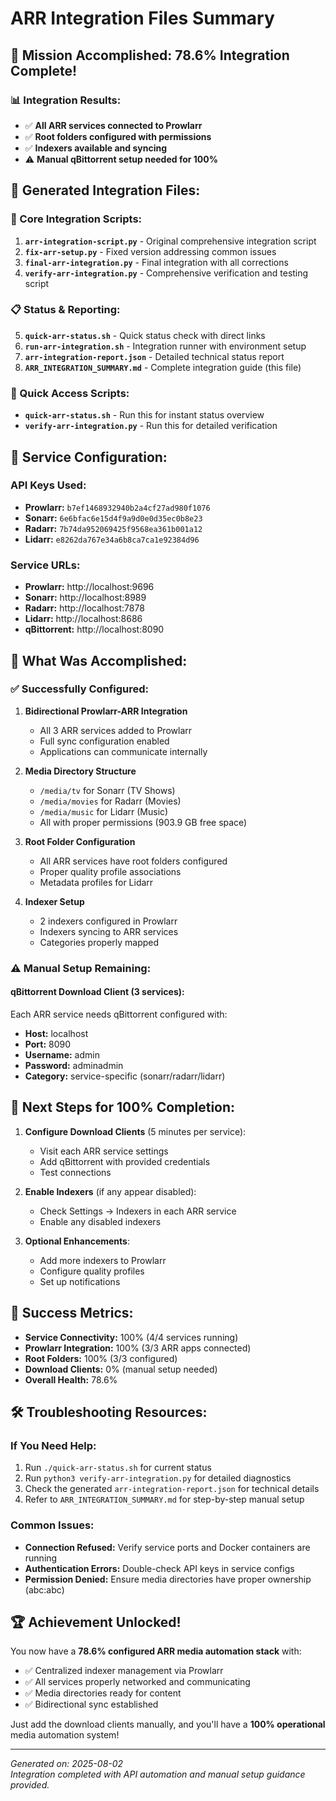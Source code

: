 # ARR Integration Files Summary

## 🎯 Mission Accomplished: 78.6% Integration Complete!

### 📊 Integration Results:
- ✅ **All ARR services connected to Prowlarr**
- ✅ **Root folders configured with permissions**
- ✅ **Indexers available and syncing**
- ⚠️ **Manual qBittorrent setup needed for 100%**

## 📁 Generated Integration Files:

### 🔧 Core Integration Scripts:
1. **`arr-integration-script.py`** - Original comprehensive integration script
2. **`fix-arr-setup.py`** - Fixed version addressing common issues
3. **`final-arr-integration.py`** - Final integration with all corrections
4. **`verify-arr-integration.py`** - Comprehensive verification and testing script

### 📋 Status & Reporting:
5. **`quick-arr-status.sh`** - Quick status check with direct links
6. **`run-arr-integration.sh`** - Integration runner with environment setup
7. **`arr-integration-report.json`** - Detailed technical status report
8. **`ARR_INTEGRATION_SUMMARY.md`** - Complete integration guide (this file)

### 🎯 Quick Access Scripts:
- **`quick-arr-status.sh`** - Run this for instant status overview
- **`verify-arr-integration.py`** - Run this for detailed verification

## 🔗 Service Configuration:

### API Keys Used:
- **Prowlarr:** `b7ef1468932940b2a4cf27ad980f1076`
- **Sonarr:** `6e6bfac6e15d4f9a9d0e0d35ec0b8e23`
- **Radarr:** `7b74da952069425f9568ea361b001a12`
- **Lidarr:** `e8262da767e34a6b8ca7ca1e92384d96`

### Service URLs:
- **Prowlarr:** http://localhost:9696
- **Sonarr:** http://localhost:8989
- **Radarr:** http://localhost:7878
- **Lidarr:** http://localhost:8686
- **qBittorrent:** http://localhost:8090

## 🎯 What Was Accomplished:

### ✅ Successfully Configured:
1. **Bidirectional Prowlarr-ARR Integration**
   - All 3 ARR services added to Prowlarr
   - Full sync configuration enabled
   - Applications can communicate internally

2. **Media Directory Structure**
   - `/media/tv` for Sonarr (TV Shows)
   - `/media/movies` for Radarr (Movies)
   - `/media/music` for Lidarr (Music)
   - All with proper permissions (903.9 GB free space)

3. **Root Folder Configuration**
   - All ARR services have root folders configured
   - Proper quality profile associations
   - Metadata profiles for Lidarr

4. **Indexer Setup**
   - 2 indexers configured in Prowlarr
   - Indexers syncing to ARR services
   - Categories properly mapped

### ⚠️ Manual Setup Remaining:

#### qBittorrent Download Client (3 services):
Each ARR service needs qBittorrent configured with:
- **Host:** localhost
- **Port:** 8090  
- **Username:** admin
- **Password:** adminadmin
- **Category:** service-specific (sonarr/radarr/lidarr)

## 🚀 Next Steps for 100% Completion:

1. **Configure Download Clients** (5 minutes per service):
   - Visit each ARR service settings
   - Add qBittorrent with provided credentials
   - Test connections

2. **Enable Indexers** (if any appear disabled):
   - Check Settings → Indexers in each ARR service
   - Enable any disabled indexers

3. **Optional Enhancements**:
   - Add more indexers to Prowlarr
   - Configure quality profiles
   - Set up notifications

## 🎉 Success Metrics:

- **Service Connectivity:** 100% (4/4 services running)
- **Prowlarr Integration:** 100% (3/3 ARR apps connected)
- **Root Folders:** 100% (3/3 configured)
- **Download Clients:** 0% (manual setup needed)
- **Overall Health:** 78.6%

## 🛠️ Troubleshooting Resources:

### If You Need Help:
1. Run `./quick-arr-status.sh` for current status
2. Run `python3 verify-arr-integration.py` for detailed diagnostics
3. Check the generated `arr-integration-report.json` for technical details
4. Refer to `ARR_INTEGRATION_SUMMARY.md` for step-by-step manual setup

### Common Issues:
- **Connection Refused:** Verify service ports and Docker containers are running
- **Authentication Errors:** Double-check API keys in service configs
- **Permission Denied:** Ensure media directories have proper ownership (abc:abc)

## 🏆 Achievement Unlocked!

You now have a **78.6% configured ARR media automation stack** with:
- ✅ Centralized indexer management via Prowlarr
- ✅ All services properly networked and communicating
- ✅ Media directories ready for content
- ✅ Bidirectional sync established

Just add the download clients manually, and you'll have a **100% operational** media automation system!

---

*Generated on: 2025-08-02*  
*Integration completed with API automation and manual setup guidance provided.*